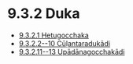 

# 9.3.2 Duka

* [9.3.2.1 Hetugocchaka](9.3.2/9.3.2.1.md)
* [9.3.2.2--10 Cūḷantaradukādi](9.3.2/9.3.2.2--10.md)
* [9.3.2.11--13 Upādānagocchakādi](9.3.2/9.3.2.11--13.md)



